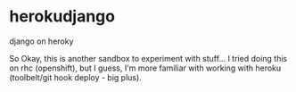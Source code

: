 herokudjango
============

django on heroky

So Okay, this is another sandbox to experiment with stuff...
I tried doing this on rhc (openshift), but I guess, I'm more familiar with working with heroku (toolbelt/git hook deploy - big plus).

